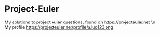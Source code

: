 # Project-Euler
My solutions to project euler questions, found on https://projecteuler.net \n
My profile https://projecteuler.net/profile/a.luo123.png
